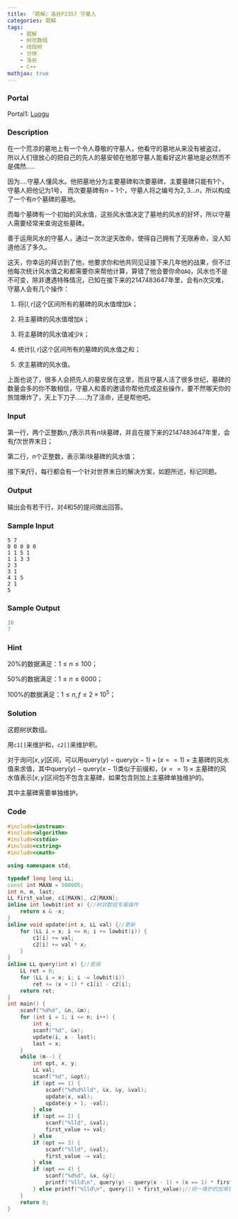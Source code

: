 ```yaml
---
title: 『题解』洛谷P2357 守墓人
categories: 题解
tags:
    - 题解
    - 树状数组
    - 线段树
    - 分块
    - 洛谷
    - C++
mathjax: true
---
```


### Portal

Portal1: [Luogu](https://www.luogu.com.cn/problem/P2357)

<!-- more -->

### Description

在一个荒凉的墓地上有一个令人尊敬的守墓人，他看守的墓地从来没有被盗过， 所以人们很放心的把自己的先人的墓安顿在他那守墓人能看好这片墓地是必然而不是偶然.....

因为....守墓人懂风水。他把墓地分为主要墓碑和次要墓碑，主要墓碑只能有$1$个， 守墓人把他记为$1$号， 而次要墓碑有$n-1$个，守墓人将之编号为$2, 3 \dots n$，所以构成了一个有$n$个墓碑的墓地。

而每个墓碑有一个初始的风水值，这些风水值决定了墓地的风水的好坏，所以守墓人需要经常来查询这些墓碑。

善于运用风水的守墓人，通过一次次逆天改命，使得自己拥有了无限寿命，没人知道他活了多久。

这天，你幸运的拜访到了他，他要求你和他共同见证接下来几年他的战果，但不过他每次统计风水值之和都需要你来帮他计算，算错了他会要你命`QAQ`，风水也不是不可变，除非遭遇特殊情况，已知在接下来的$2147483647$年里，会有$n$次灾难，守墓人会有几个操作：

1. 将$[l,r]$这个区间所有的墓碑的风水值增加$k$；

1. 将主墓碑的风水值增加$k$；

1. 将主墓碑的风水值减少$k$；

1. 统计$[l,r]$这个区间所有的墓碑的风水值之和；

1. 求主墓碑的风水值。

上面也说了，很多人会把先人的墓安居在这里，而且守墓人活了很多世纪，墓碑的数量会多的你不敢相信，守墓人和善的邀请你帮他完成这些操作，要不然哪天你的旅馆爆炸了，天上下刀子$\dots \dots$为了活命，还是帮他吧。

### Input

第一行，两个正整数$n, f$表示共有$n$块墓碑，并且在接下来的$2147483647$年里，会有$f$次世界末日；

第二行，$n$个正整数，表示第$i$块墓碑的风水值；

接下来$f$行，每行都会有一个针对世界末日的解决方案，如题所述，标记同题。

### Output

输出会有若干行，对$4$和$5$的提问做出回答。

### Sample Input

```
5 7
0 0 0 0 0
1 1 5 1
1 1 3 3
2 3
3 1
4 1 5
2 1
5
```

### Sample Output

```cpp
16
7
```

### Hint

$20\%$的数据满足：$1 \le n \le 100$；

$50\%$的数据满足：$1 \le n \le 6000$；

$100\%$的数据满足：$1 \le n, f \le 2 \times 10^{5}$；

### Solution

这题树状数组。

用`c1[]`来维护和，`c2[]`来维护积。

对于询问$[x, y]$区间，可以用$\mathrm{query}(y) - \mathrm{query}(x - 1) + (x == 1) \times \text{主墓碑的风水值}$来求值，其中$\mathrm{query}(y) - \mathrm{query}(x - 1)$类似于前缀和，$(x == 1) \times \text{主墓碑的风水值}$表示$[x, y]$区间包不包含主墓碑，如果包含则加上主墓碑单独维护的。

其中主墓碑需要单独维护。

### Code

```cpp
#include<iostream>
#include<algorithm>
#include<cstdio>
#include<cstring>
#include<cmath>

using namespace std;

typedef long long LL;
const int MAXN = 500005;
int n, m, last;
LL first_value, c1[MAXN], c2[MAXN];
inline int lowbit(int x) {//树状数组专属操作
    return x & -x;
}
inline void update(int x, LL val) {//更新
    for (LL i = x; i <= n; i += lowbit(i)) {
        c1[i] += val;
        c2[i] += val * x;
    }
}
inline LL query(int x) {//查询
    LL ret = 0;
    for (LL i = x; i; i -= lowbit(i))
        ret += (x + 1) * c1[i] - c2[i];
    return ret;
}
int main() {
    scanf("%d%d", &n, &m);
    for (int i = 1; i <= n; i++) {
        int x;
        scanf("%d", &x);
        update(i, x - last);
        last = x;
    }
    while (m--) {
        int opt, x, y;
        LL val;
        scanf("%d", &opt);
        if (opt == 1) {
            scanf("%d%d%lld", &x, &y, &val);
            update(x, val);
            update(y + 1, -val);
        } else
        if (opt == 2) {
            scanf("%lld", &val);
            first_value += val;
        } else
        if (opt == 3) {
            scanf("%lld", &val);
            first_value -= val;
        } else
        if (opt == 4) {
            scanf("%d%d", &x, &y);
            printf("%lld\n", query(y) - query(x - 1) + (x == 1) * first_value);
        } else printf("%lld\n", query(1) + first_value);//统一维护的加单独维护的
    }
    return 0;
}
```